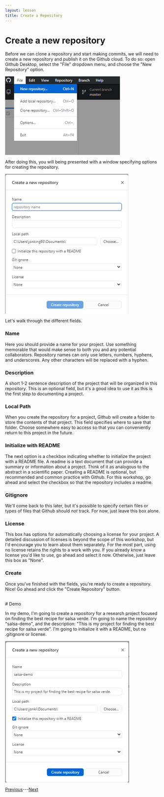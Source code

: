 ```yaml
---
layout: lesson
title: Create a Repository
---
```


# Create a new repository

Before we can clone a repository and start making commits, we will need to create a new repository and publish it on the Github cloud. To do so: open Github Desktop, select the "File" dropdown menu, and choose the "New Repository" option.

<img src="..\assets\images\new.png" alt="Selecting a new repository from the file dropdown menu." style="max-width:374px;display:block">

After doing this, you will being presented with a window specifying options for creating the repository.

<img src="..\assets\images\new-options.png" alt="Selecting a new repository from the file dropdown menu." style="max-width:401px;display:block">

Let's walk through the different fields.

### Name

Here you should provide a name for your project. Use something memorable that would make sense to both you and any potential collaborators. Repository names can only use letters, numbers, hyphens, and underscores. Any other characters will be replaced with a hyphen.

### Description

A short 1-2 sentence description of the project that will be organized in this repository. This is an optional field, but it's a good idea to use it as this is the first step to documenting a project.

### Local Path

When you create the repository for a project, Github will create a folder to store the contents of that project. This field specifies where to save that folder. Choose somewhere easy to access so that you can conveniently return to this project in the future.

### Initialize with README

The next option is a checkbox indicating whether to initialize the project with a README file. A readme is a text document that can provide a summary or information about a project. Think of it as analogous to the abstract in a scientific paper. Creating a README is optional, but recommended and common practice with Github. For this workshop, go ahead and select the checkbox so that the repository includes a readme.

### Gitignore

We'll come back to this later, but it's possible to specify certain files or types of files that Github should *not* track. For now, just leave this box alone.

### License

This box has options for automatically choosing a license for your project. A detailed discussion of licenses is beyond the scope of this workshop, but I'd encourage you to learn about them separately. For the most part, using no license retains the rights to a work with you. If you already know a license you'd like to use, go ahead and select it now. Otherwise, just leave this box as "None".

### Create

Once you've finished with the fields, you're ready to create a repository. Nice! Go ahead and click the "Create Repository" button.

<br>
# Demo

In my demo, I'm going to create a repository for a research project focused on finding the best recipe for salsa verde. I'm going to name the repository "salsa-demo", and the description: "This is my project for finding the best recipe for salsa verde". I'm going to initialize it with a README, but no .gitignore or license.

<img src="..\assets\images\new-demo.png" alt="Creating a new repository for my demo project." style="max-width:404px;display:block">


[Previous](overview)---[Next](publish)
